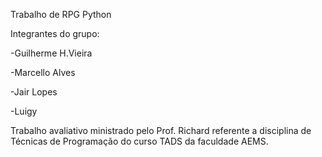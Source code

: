 Trabalho de RPG Python

Integrantes do grupo:

-Guilherme H.Vieira

-Marcello Alves

-Jair Lopes

-Luigy

Trabalho avaliativo ministrado pelo Prof. Richard referente a disciplina de Técnicas de Programação do curso TADS da faculdade AEMS.
